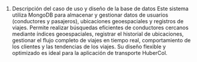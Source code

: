 1.	Descripción del caso de uso y diseño de la base de datos
Este sistema utiliza MongoDB para almacenar y gestionar datos de usuarios (conductores y pasajeros), ubicaciones geoespaciales y registros de viajes. Permite realizar búsquedas eficientes de conductores cercanos mediante índices geoespaciales, registrar el historial de ubicaciones, gestionar el flujo completo de viajes en tiempo real, comportamiento de los clientes y las tendencias de los viajes. Su diseño flexible y optimizado es ideal para la aplicación de transporte HuberCol.
